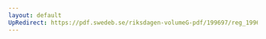 ```yaml
---
layout: default
UpRedirect: https://pdf.swedeb.se/riksdagen-volumeG-pdf/199697/reg_199697/reg_199697_0022.pdf
---
```

